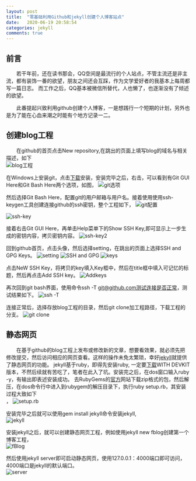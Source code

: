 ```yaml
---
layout: post
title:  "零基础利用Github和jekyll创建个人博客站点"
date:   2020-06-19 20:58:54
categories: jekyll
comments: true
---
```

## 前言
&ensp;&ensp;&ensp;&ensp;若干年前，还在读书那会，QQ空间是最流行的个人站点，不管主流还是非主流，都有装饰一番的欲望，朋友之间还会互踩，作为文学爱好者的我基本上每周都写一篇日志。
而工作之后，QQ基本被微信所替代，人也懒了，也逐渐没有了倾述的欲望。

&ensp;&ensp;&ensp;&ensp;此番提起兴致利用github创建个人博客，一是想践行一个短期的计划，另外也是为了能在心血来潮之时能有个地方记录一二。

## 创建blog工程
&ensp;&ensp;&ensp;&ensp;在github的首页点击New repository,在跳出的页面上填写blog的域名与相关描述，如下  
![blog工程](https://github.com/lbbxsxlz/lbbxsxlz.github.io/raw/master/images/blog/1.png)

在Windows上安装git，点击[下载](https://git-scm.com/downloads)安装，安装完毕之后，右击，可以看到有Git GUI Here和Git Bash Here两个选项，如图，
![git选项](https://github.com/lbbxsxlz/lbbxsxlz.github.io/raw/master/images/blog/2.png)

然后选择Git Bash Here，配置git的用户邮箱与用户名。接着使用使用ssh-keygen工具创建连接github的ssh密钥，整个工程如下，
![git配置](https://github.com/lbbxsxlz/lbbxsxlz.github.io/raw/master/images/blog/3.png)

![ssh-key](https://github.com/lbbxsxlz/lbbxsxlz.github.io/raw/master/images/blog/4.png)

接着右击Git GUI Here，再单击Help菜单下的Show SSH Key,即可显示上一步生成的密钥内容，拷贝密钥内容。
![ssh-key2](https://github.com/lbbxsxlz/lbbxsxlz.github.io/raw/master/images/blog/7.png)

回到github首页，点击头像，然后选择setting，在跳出的页面上选择SSH and GPG Keys。
![setting](https://github.com/lbbxsxlz/lbbxsxlz.github.io/raw/master/images/blog/8.png)
![SSH and GPG](https://github.com/lbbxsxlz/lbbxsxlz.github.io/raw/master/images/blog/9.png)
![keys](https://github.com/lbbxsxlz/lbbxsxlz.github.io/raw/master/images/blog/10.png)

点击NeW SSH Key，将拷贝的key填入Key框中，然后在title框中填入可记忆的标题，然后再点击Add SSH key。
![Addkeys](https://github.com/lbbxsxlz/lbbxsxlz.github.io/raw/master/images/blog/11.png)

再次回到git bash界面，使用命令ssh -T git@github.com测试连接是否正常，测试结果如下。
![ssh -T](https://github.com/lbbxsxlz/lbbxsxlz.github.io/raw/master/images/blog/12.png)

连接正常后，选择存放blog工程的目录，然后git clone加工程路径，下载工程的分支。
![git clone](https://github.com/lbbxsxlz/lbbxsxlz.github.io/raw/master/images/blog/13.png)

## 静态网页
&ensp;&ensp;&ensp;&ensp;在基于github的blog工程上发布或修改新的文章，想要看效果，就必须先把修改提交，然后访问相应的网页查看。这样的操作未免太繁琐，幸好[jekyll](https://jekyllrb.com/)就提供了静态网页的功能。
jekyll基于ruby，即得先安装ruby, 一定要[下载](https://rubyinstaller.org/downloads/)WITH DEVKIT版本，不然后续就有苦吃了，笔者在此入了坑。安装完之后，在dos窗口输入ruby -y，有输出即表述安装成功。
去RubyGems的[官方](https://rubygems.org/pages/download)网站下载zip格式的包，然后解压，在dos命令行中进入到rubygem的解压目录下，执行ruby setup.rb，其安装过程大致如下<br>，
![setup.rb](https://github.com/lbbxsxlz/lbbxsxlz.github.io/raw/master/images/blog/14.png)  

安装完毕之后就可以使用gem install jekyll命令安装jekyll,<br>
![jekyll](https://github.com/lbbxsxlz/lbbxsxlz.github.io/raw/master/images/blog/15.png)

安装jekyll之后，就可以创建静态网页工程，例如使用jekyll new fblog创建第一个博客工程，<br>
![fBlog](https://github.com/lbbxsxlz/lbbxsxlz.github.io/raw/master/images/blog/16.png)

然后使用jekyll server即可启动静态网页，使用127.0.0.1：4000端口即可访问，4000端口是jekyll的默认端口。<br>
![server](https://github.com/lbbxsxlz/lbbxsxlz.github.io/raw/master/images/blog/17.png)
